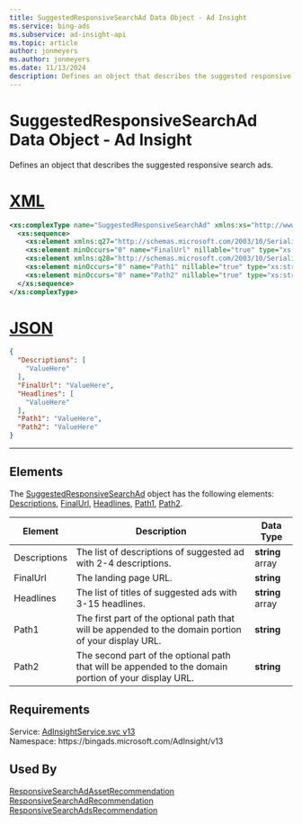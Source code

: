 ```yaml
---
title: SuggestedResponsiveSearchAd Data Object - Ad Insight
ms.service: bing-ads
ms.subservice: ad-insight-api
ms.topic: article
author: jonmeyers
ms.author: jonmeyers
ms.date: 11/13/2024
description: Defines an object that describes the suggested responsive search ads.
---
```

# SuggestedResponsiveSearchAd Data Object - Ad Insight
Defines an object that describes the suggested responsive search ads.

# [XML](#tab/xml)

```xml
<xs:complexType name="SuggestedResponsiveSearchAd" xmlns:xs="http://www.w3.org/2001/XMLSchema">
  <xs:sequence>
    <xs:element xmlns:q27="http://schemas.microsoft.com/2003/10/Serialization/Arrays" minOccurs="0" name="Descriptions" nillable="true" type="q27:ArrayOfstring" />
    <xs:element minOccurs="0" name="FinalUrl" nillable="true" type="xs:string" />
    <xs:element xmlns:q28="http://schemas.microsoft.com/2003/10/Serialization/Arrays" minOccurs="0" name="Headlines" nillable="true" type="q28:ArrayOfstring" />
    <xs:element minOccurs="0" name="Path1" nillable="true" type="xs:string" />
    <xs:element minOccurs="0" name="Path2" nillable="true" type="xs:string" />
  </xs:sequence>
</xs:complexType>
```

# [JSON](#tab/json)

```json
{
  "Descriptions": [
    "ValueHere"
  ],
  "FinalUrl": "ValueHere",
  "Headlines": [
    "ValueHere"
  ],
  "Path1": "ValueHere",
  "Path2": "ValueHere"
}
```

-----

## <a name="elements"></a>Elements

The [SuggestedResponsiveSearchAd](suggestedresponsivesearchad.md) object has the following elements: [Descriptions](#descriptions), [FinalUrl](#finalurl), [Headlines](#headlines), [Path1](#path1), [Path2](#path2).

|Element|Description|Data Type|
|-----------|---------------|-------------|
|<a name="descriptions"></a>Descriptions|The list of descriptions of suggested ad with 2-4 descriptions. |**string** array|
|<a name="finalurl"></a>FinalUrl|The landing page URL. |**string**|
|<a name="headlines"></a>Headlines|The list of titles of suggested ads with 3-15 headlines. |**string** array|
|<a name="path1"></a>Path1|The first part of the optional path that will be appended to the domain portion of your display URL.   |**string**|
|<a name="path2"></a>Path2|The second part of the optional path that will be appended to the domain portion of your display URL.   |**string**|

## Requirements
Service: [AdInsightService.svc v13](https://adinsight.api.bingads.microsoft.com/Api/Advertiser/AdInsight/v13/AdInsightService.svc)  
Namespace: https\://bingads.microsoft.com/AdInsight/v13  

## Used By
[ResponsiveSearchAdAssetRecommendation](responsivesearchadassetrecommendation.md)  
[ResponsiveSearchAdRecommendation](responsivesearchadrecommendation.md)  
[ResponsiveSearchAdsRecommendation](responsivesearchadsrecommendation.md)  
